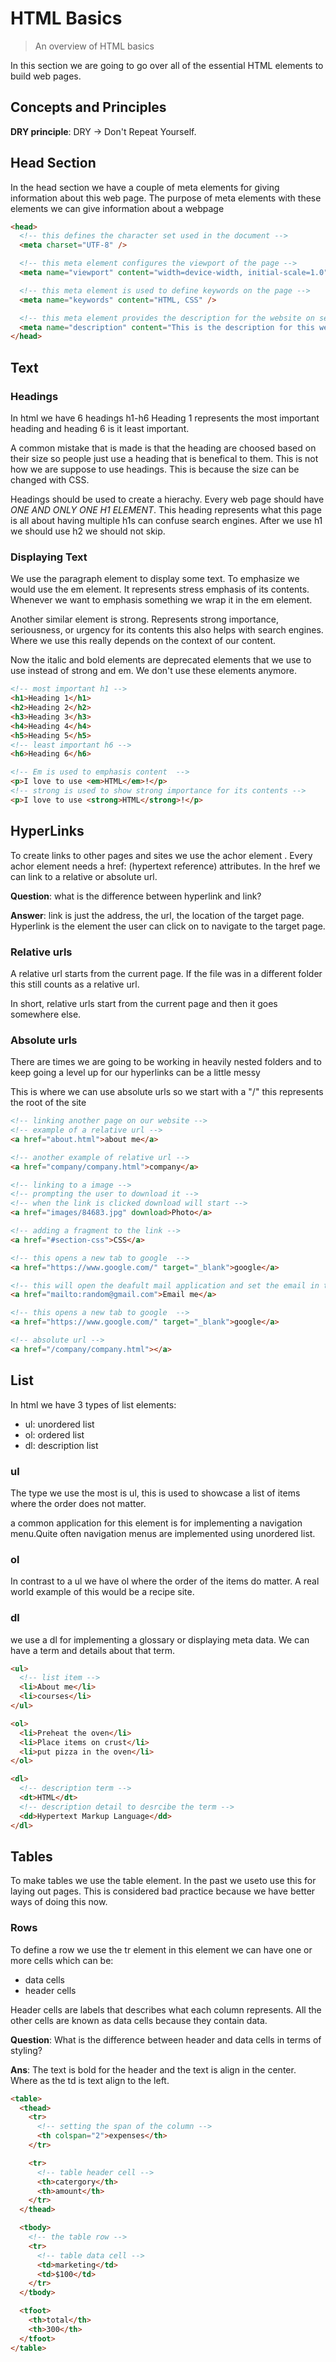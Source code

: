 # HTML Basics

> An overview of HTML basics

In this section we are going to go over all of the essential HTML elements to build web pages.

## Concepts and Principles

**DRY principle**:
DRY -> Don't Repeat Yourself.

## Head Section

In the head section we have a couple of meta elements for giving information about this web page. The purpose of meta elements with these elements
we can give information about a webpage

```html
<head>
  <!-- this defines the character set used in the document -->
  <meta charset="UTF-8" />

  <!-- this meta element configures the viewport of the page -->
  <meta name="viewport" content="width=device-width, initial-scale=1.0" />

  <!-- this meta element is used to define keywords on the page -->
  <meta name="keywords" content="HTML, CSS" />

  <!-- this meta element provides the description for the website on search engines -->
  <meta name="description" content="This is the description for this website" />
</head>
```

## Text

### Headings

In html we have 6 headings h1-h6 Heading 1 represents the most important heading and heading 6 is it least important.

A common mistake that is made is that the heading are choosed based on their size so people just use a heading that is benefical to them. This is not how we are suppose to use headings. This is because the size can be changed with CSS.

Headings should be used to create a hierachy. Every web page should have _ONE AND ONLY ONE H1 ELEMENT_. This heading represents what this page is all about having multiple h1s can confuse search engines.
After we use h1 we should use h2 we should not skip.

### Displaying Text

We use the paragraph element to display some text. To emphasize we would use the em element. It represents stress emphasis of its contents. Whenever we want to emphasis something we wrap it in the em element.

Another similar element is strong. Represents strong importance, seriousness, or urgency for its contents this also helps with search engines. Where we use this really depends on the context of our content.

Now the italic and bold elements are deprecated elements that we use to use instead of strong and em. We don't use these elements anymore.

```html
<!-- most important h1 -->
<h1>Heading 1</h1>
<h2>Heading 2</h2>
<h3>Heading 3</h3>
<h4>Heading 4</h4>
<h5>Heading 5</h5>
<!-- least important h6 -->
<h6>Heading 6</h6>

<!-- Em is used to emphasis content  -->
<p>I love to use <em>HTML</em>!</p>
<!-- strong is used to show strong importance for its contents -->
<p>I love to use <strong>HTML</strong>!</p>
```

## HyperLinks

To create links to other pages and sites we use the achor element <a>.
Every achor element needs a href: (hypertext reference) attributes.
In the href we can link to a relative or absolute url.

**Question**:
what is the difference between hyperlink and link?

**Answer**:
link is just the address, the url, the location of the target page. Hyperlink is the element the user can click on to navigate to the target page.

### Relative urls

A relative url starts from the current page. If the file was in a different folder this still counts as a relative url.

In short, relative urls start from the current page and then it goes somewhere else.

### Absolute urls

There are times we are going to be working in heavily nested
folders and to keep going a level up for our hyperlinks can be a little messy

This is where we can use absolute urls
so we start with a "/" this represents the root of the site

```html
<!-- linking another page on our website -->
<!-- example of a relative url -->
<a href="about.html">about me</a>

<!-- another example of relative url -->
<a href="company/company.html">company</a>

<!-- linking to a image -->
<!-- prompting the user to download it -->
<!-- when the link is clicked download will start -->
<a href="images/84683.jpg" download>Photo</a>

<!-- adding a fragment to the link -->
<a href="#section-css">CSS</a>

<!-- this opens a new tab to google  -->
<a href="https://www.google.com/" target="_blank">google</a>

<!-- this will open the deafult mail application and set the email in the to field -->
<a href="mailto:random@gmail.com">Email me</a>

<!-- this opens a new tab to google  -->
<a href="https://www.google.com/" target="_blank">google</a>

<!-- absolute url -->
<a href="/company/company.html"></a>
```

## List

In html we have 3 types of list elements:

- ul: unordered list
- ol: ordered list
- dl: description list

### ul

The type we use the most is ul, this is used to showcase a list of items where the order does not matter.

a common application for this element is for implementing a navigation menu.Quite often navigation menus are implemented using unordered list.

### ol

In contrast to a ul we have ol where the order of the items do matter. A real world example of this would be a recipe site.

### dl

we use a dl for implementing a glossary or displaying meta data. We can have a term and details about that term.

```html
<ul>
  <!-- list item -->
  <li>About me</li>
  <li>courses</li>
</ul>

<ol>
  <li>Preheat the oven</li>
  <li>Place items on crust</li>
  <li>put pizza in the oven</li>
</ol>

<dl>
  <!-- description term -->
  <dt>HTML</dt>
  <!-- description detail to desrcibe the term -->
  <dd>Hypertext Markup Language</dd>
</dl>
```

## Tables

To make tables we use the table element. In the past we useto use this for laying out pages. This is considered bad practice because we have better ways of doing this now.

### Rows

To define a row we use the tr element
in this element we can have one or more cells which can be:

- data cells
- header cells

Header cells are labels that describes what each column represents. All the other cells are known as data cells
because they contain data.

**Question**:
What is the difference between header and data cells in terms of styling?

**Ans**:
The text is bold for the header and the text is align in the center. Where as the td is text align to the left.

```html
<table>
  <thead>
    <tr>
      <!-- setting the span of the column -->
      <th colspan="2">expenses</th>
    </tr>

    <tr>
      <!-- table header cell -->
      <th>catergory</th>
      <th>amount</th>
    </tr>
  </thead>

  <tbody>
    <!-- the table row -->
    <tr>
      <!-- table data cell -->
      <td>marketing</td>
      <td>$100</td>
    </tr>
  </tbody>

  <tfoot>
    <th>total</th>
    <th>300</th>
  </tfoot>
</table>
```
